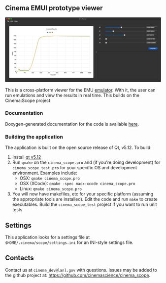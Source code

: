 ## Cinema EMUI prototype viewer

<img src="img/emui.png" width="800" border="1">

This is a cross-platform viewer for the EMU [emulator](https://github.com/lanl/EGG). With it, the user can run emulations and view the results in real time. This builds on the Cinema:Scope project.

### Documentation 

Doxygen-generated documentation for the code is available [here](https://cinemascience.github.io/cinema_scope/html/index.html).

### Building the application

The application is built on the open source release of Qt, v5.12. To build:

1. Install [qt v5.12](https://www.qt.io/download) 
2. Run `qmake` on the `cinema_scope.pro` and (if you're doing development) for `cinema_scope_test.pro` for your specific OS and
development environment. Examples include:
    - OSX: `qmake cinema_scope.pro`
    - OSX (XCode): `qmake -spec macx-xcode cinema_scope.pro`
    - Linux: `qmake cinema_scope.pro`
3. You will now have makefiles, etc for your specific platform (assuming the
appropriate tools are installed). Edit the code and run `make` to create
executables. Build the `cinema_scope_test` project if you want to run unit tests.

## Settings

This application looks for a settings file at `$HOME/.cinema/scope/settings.ini` for an INI-style settings file.

## Contacts

Contact us at `cinema_dev@lanl.gov` with questions. Issues may be added to the
github project at: https://github.com/cinemascience/cinema_scope.
